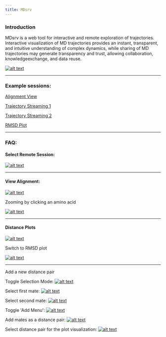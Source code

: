 ```yaml
---
title: MDsrv
---
```

### Introduction

MDsrv is a web tool for interactive and remote exploration of trajectories. Interactive visualization of MD trajectories provides an instant, transparent, and intuitive understanding of  complex dynamics, while sharing of MD trajectories may generate transparency and trust, allowing collaboration, knowledgeexchange, and data reuse.

[![alt text](overview.png "Title")](overview.png)

***

### Example sessions:

<a href="https://proteininformatics.informatik.uni-leipzig.de/?session-url=https%3A%2F%2Fremote.sca-ds.de%2Fget%2Fsession%2F9f89ab6d-cffe-4c62-bbfb-e04d2d4a1d17" target="_blank">Alignment View</a>

<a href="https://proteininformatics.informatik.uni-leipzig.de/?session-url=https%3A%2F%2Fremote.sca-ds.de%2Fget%2Fsession%2F99f2becc-5a8c-4745-b74b-f40c21985e47" target="_blank">Trajectory Streaming 1</a>

<a href="https://proteininformatics.informatik.uni-leipzig.de/?session-url=https%3A%2F%2Fremote.sca-ds.de%2Fget%2Fsession%2F1dfedfe9-7b14-4447-b42e-3f2006665cef" target="_blank">Trajectory Streaming 2</a>

<a href="https://proteininformatics.informatik.uni-leipzig.de/?session-url=https%3A%2F%2Fremote.sca-ds.de%2Fget%2Fsession%2F1dfedfe9-7b14-4447-b42e-3f2006665cef" target="_blank">RMSD Plot</a>

***

### FAQ:

#### Select Remote Session:

[![alt text](remotesession.png "Select Remote Session")](remotesession.png)

***

#### View Alignment:

[![alt text](alignment1.png "View Alignment")](alignment.png)

Zooming by clicking an amino acid

[![alt text](alignment2.png "Select an amino acid to zoom")](alignment2.png)

***

#### Distance Plots

[![alt text](distance.png "View Distance Plot")](distance.png)

Switch to RMSD plot

[![alt text](rmsd.png "View RMSD Plot")](rmsd.png)

***

Add a new distance pair

Toggle Selection Mode:
[![alt text](toggle.png "Toggle Selection Mode")](toggle.png)

Select first mate:
[![alt text](select1.png "Select first mate")](select1.png)

Select second mate:
[![alt text](select2.png "Select second mate")](select2.png)

Toggle 'Add Menu':
[![alt text](add.png "Toggle Add Menu")](add.png)

Add mates as a distance pair:
[![alt text](add-distance.png "Add mates as a distance pair")](add-distance.png)

Select distance pair for the plot visualization:
[![alt text](select-distance.png "Select distance pair for the plot")](select-distance.png)
